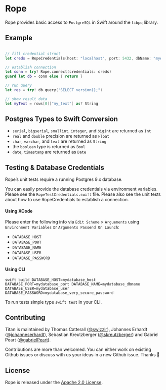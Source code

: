 # Rope

Rope provides basic access to `PostgreSQL` in Swift around the `libpq` library.

## Example

```swift

// fill credential struct
let creds = RopeCredentials(host: "localhost", port: 5432, dbName: "mydatabase", user: "johannes", password: "very_secure_password")

// establish connection   
let conn = try? Rope.connect(credentials: creds)
guard let db = conn else { return }

// run query
let res = try! db.query("SELECT version();")

// show result data
let myText = rows[0]["my_text"] as? String
```

## Postgres Types to Swift Conversion

* `serial`, `bigserial`, `smallint`, `integer`, and `bigint` are returned as `Int`
* `real` and `double` precision are returned as `Float`
* `char`, `varchar`, and `text` are returned as `String`
* the `boolean` type is returned as `Bool`
* `date`, `timestamp` are returned as `Date`

## Testing & Database Credentials

Rope’s unit tests require a running Postgres 9.x database.

You can easily provide the database credentials via environment variables.
Please see the `RopeTestCredentials.swift` file. Please also see the unit tests about how to use RopeCredentials to establish a connection.

#### Using XCode

Please enter the following info via `Edit Scheme` > `Arguements` using `Environment Variables` or `Arguments Passend On Launch`:

* `DATABASE_HOST`
* `DATABASE_PORT`
* `DATABASE_NAME`
* `DATABASE_USER`
* `DATABASE_PASSWORD`

#### Using CLI

```
swift build DATABASE_HOST=mydatabase_host DATABASE_PORT=mydatabase_port DATABASE_NAME=mydatabase_dbname DATABASE_USER=mydatabase_user DATABASE_PASSWORD=mydatabase_very_secure_password
```

To run tests simple type `swift test` in your CLI.


## Contributing

Titan is maintained by Thomas Catterall ([@swizzlr](https://github.com/swizzlr)), Johannes Erhardt ([@johanneserhardt](https://github.com/johanneserhardt)), Sebastian Kreutzberger ([@skreutzberger](https://github.com/skreutzberger)) and Gabriel Peart ([@gabrielPeart](https://github.com/gabrielPeart)).

Contributions are more than welcomed. You can either work on existing Github issues or discuss with us your ideas in a new Github issue. Thanks 🙌

## License

Rope is released under the [Apache 2.0 License](https://github.com/bermudadigitalstudio/rope/blob/master/LICENSE.txt).
